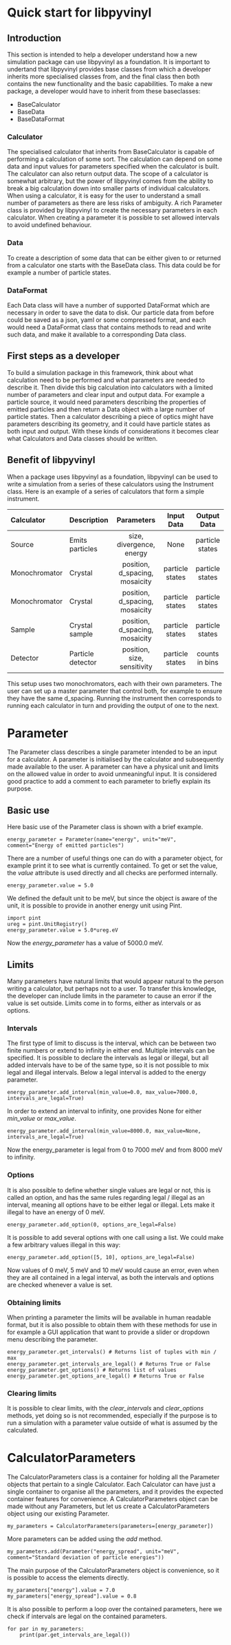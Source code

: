 # Quick start for libpyvinyl
## Introduction
This section is intended to help a developer understand how a new simulation package can use libpyvinyl as a foundation. It is important to undertand that libpyvinyl provides base classes from which a developer inherits more specialised classes from, and the final class then both contains the new functionality and the basic capabilities. To make a new package, a developer would have to inherit from these baseclasses:
- BaseCalculator
- BaseData
- BaseDataFormat

### Calculator
The specialised calculator that inherits from BaseCalculator is capable of performing a calculation of some sort. The calculation can depend on some data and input values for parameters specified when the calculator is built. The calculator can also return output data. The scope of a calculator is somewhat arbitrary, but the power of libpyvinyl comes from the ability to break a big calculation down into smaller parts of individual calculators. When using a calculator, it is easy for the user to understand a small number of parameters as there are less risks of ambiguity. A rich Parameter class is provided by libpyvinyl to create the necessary parameters in each calculator. When creating a parameter it is possible to set allowed intervals to avoid undefined behaviour. 

### Data
To create a description of some data that can be either given to or returned from a calculator one starts with the BaseData class. This data could be for example a number of particle states.

### DataFormat
Each Data class will have a number of supported DataFormat which are necessary in order to save the data to disk. Our particle data from before could be saved as a json, yaml or some compressed format, and each would need a DataFormat class that contains methods to read and write such data, and make it available to a corresponding Data class.

## First steps as a developer
To build a simulation package in this framework, think about what calculation need to be performed and what parameters are needed to describe it. Then divide this big calculation into calculators with a limited number of parameters and clear input and output data. For example a particle source, it would need parameters describing the properties of emitted particles and then return a Data object with a large number of particle states. Then a calculator describing a piece of optics might have parameters describing its geometry, and it could have particle states as both input and output. With these kinds of considerations it becomes clear what Calculators and Data classes should be written.

## Benefit of libpyvinyl
When a package uses libpyvinyl as a foundation, libpyvinyl can be used to write a simulation from a series of these calculators using the Instrument class. Here is an example of a series of calculators that form a simple instrument.

| Calculator      | Description | Parameters | Input Data | Output Data | 
| :-------------- | :------------- | :------------: | :------------: | :--------------: |
| Source          | Emits particles | size, divergence, energy | None | particle states |
| Monochromator   | Crystal | position, d_spacing, mosaicity | particle states | particle states |
| Monochromator   | Crystal | position, d_spacing, mosaicity | particle states | particle states |
| Sample   | Crystal sample | position, d_spacing, mosaicity | particle states | particle states |
| Detector   | Particle detector | position, size, sensitivity | particle states | counts in bins |

This setup uses two monochromators, each with their own parameters. The user can set up a master parameter that control both, for example to ensure they have the same d_spacing. Running the instrument then corresponds to running each calculator in turn and providing the output of one to the next.



# Parameter
The Parameter class describes a single parameter intended to be an input for a calculator. A parameter is initialised by the calculator and subsequently made available to the user. A parameter can have a physical unit and limits on the allowed value in order to avoid unmeaningful input. It is considered good practice to add a comment to each parameter to briefly explain its purpose.

## Basic use
Here basic use of the Parameter class is shown with a brief example.
```
energy_parameter = Parameter(name="energy", unit="meV", comment="Energy of emitted particles")
```
There are a number of useful things one can do with a parameter object, for example print it to see what is currently contained. To get or set the value, the *value* attribute is used directly and all checks are performed internally.
```
energy_parameter.value = 5.0
```
We defined the default unit to be meV, but since the object is aware of the unit, it is possible to provide in another energy unit using Pint.
```
import pint
ureg = pint.UnitRegistry()
energy_parameter.value = 5.0*ureg.eV
```
Now the *energy_parameter* has a value of 5000.0 meV.

## Limits
Many parameters have natural limits that would appear natural to the person writing a calculator, but perhaps not to a user. To transfer this knowledge, the developer can include limits in the parameter to cause an error if the value is set outside. Limits come in to forms, either as intervals or as options.

### Intervals
The first type of limit to discuss is the interval, which can be between two finite numbers or extend to infinity in either end. Multiple intervals can be specified. It is possible to declare the intervals as legal or illegal, but all added intervals have to be of the same type, so it is not possible to mix legal and illegal intervals. Below a legal interval is added to the energy parameter.
```
energy_parameter.add_interval(min_value=0.0, max_value=7000.0, intervals_are_legal=True)
```
In order to extend an interval to infinity, one provides None for either *min_value* or *max_value*.
```
energy_parameter.add_interval(min_value=8000.0, max_value=None, intervals_are_legal=True)
```
Now the energy_parameter is legal from 0 to 7000 meV and from 8000 meV to infinity.

### Options
It is also possible to define whether single values are legal or not, this is called an option, and has the same rules regarding legal / illegal as an interval, meaning all options have to be either legal or illegal. Lets make it illegal to have an energy of 0 meV.

```
energy_parameter.add_option(0, options_are_legal=False)
```
It is possible to add several options with one call using a list. We could make a few arbitrary values illegal in this way:
```
energy_parameter.add_option([5, 10], options_are_legal=False)
```
Now values of 0 meV, 5 meV and 10 meV would cause an error, even when they are all contained in a legal interval, as both the intervals and options are checked whenever a value is set.

### Obtaining limits
When printing a parameter the limits will be available in human readable format, but it is also possible to obtain them with these methods for use in for example a GUI application that want to provide a slider or dropdown menu describing the parameter.
```
energy_parameter.get_intervals() # Returns list of tuples with min / max
energy_parameter.get_intervals_are_legal() # Returns True or False
energy_parameter.get_options() # Returns list of values
energy_parameter.get_options_are_legal() # Returns True or False
```

### Clearing limits
It is possible to clear limits, with the *clear_intervals* and *clear_options* methods, yet doing so is not recommended, especially if the purpose is to run a simulation with a parameter value outside of what is assumed by the calculated.

# CalculatorParameters
The CalculatorParameters class is a container for holding all the Parameter objects that pertain to a single Calculator. Each Calculator can have just a single container to organise all the parameters, and it provides the expected container features for convenience. A CalculatorParameters object can be made without any Parameters, but let us create a CalculatorParameters object using our existing Parameter.

```
my_parameters = CalculatorParameters(parameters=[energy_parameter])
```
More parameters can be added using the *add* method.
```
my_parameters.add(Parameter("energy_spread", unit="meV", comment="Standard deviation of particle energies"))
```
The main purpose of the CalculatorParameters object is convenience, so it is possible to access the elements directly.
```
my_parameters["energy"].value = 7.0
my_parameters["energy_spread"].value = 0.8
```
It is also possible to perform a loop over the contained parameters, here we check if intervals are legal on the contained parameters.
```
for par in my_parameters:
    print(par.get_intervals_are_legal())
```
